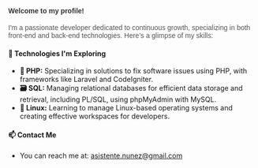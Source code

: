 <h4 style="font-family: Arial, sans-serif; color: #333;">Welcome to my profile!</h4>

<p style="font-family: Arial, sans-serif; color: #555;">
    I'm a passionate developer dedicated to continuous growth, specializing in both front-end and back-end technologies. Here’s a glimpse of my skills:
</p>

#### 🚀 Technologies I'm Exploring

- **📱 PHP:** Specializing in solutions to fix software issues using PHP, with frameworks like Laravel and CodeIgniter.
- **🗃️ SQL:** Managing relational databases for efficient data storage and retrieval, including PL/SQL, using phpMyAdmin with MySQL.
- **🐧 Linux:** Learning to manage Linux-based operating systems and creating effective workspaces for developers.

#### 📫 Contact Me

- You can reach me at: <a href="mailto:asistente.nunez@gmail.com">asistente.nunez@gmail.com</a>

